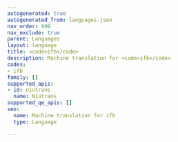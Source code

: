 ```yaml
---
autogenerated: true
autogenerated_from: languages.json
nav_order: 999
nav_exclude: true
parent: Languages
layout: language
title: <code>ifb</code>
description: Machine translation for <code>ifb</code>
codes:
- ifb
family: []
supported_apis:
- id: niutrans
  name: Niutrans
supported_qe_apis: []
seo:
  name: Machine translation for ifb
  type: Language

---
```


